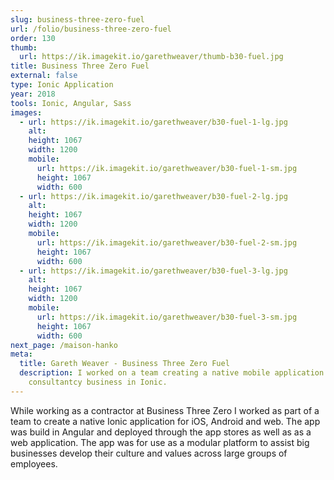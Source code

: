 ```yaml
---
slug: business-three-zero-fuel
url: /folio/business-three-zero-fuel
order: 130
thumb:
  url: https://ik.imagekit.io/garethweaver/thumb-b30-fuel.jpg
title: Business Three Zero Fuel
external: false
type: Ionic Application
year: 2018
tools: Ionic, Angular, Sass
images:
  - url: https://ik.imagekit.io/garethweaver/b30-fuel-1-lg.jpg
    alt:
    height: 1067
    width: 1200
    mobile:
      url: https://ik.imagekit.io/garethweaver/b30-fuel-1-sm.jpg
      height: 1067
      width: 600
  - url: https://ik.imagekit.io/garethweaver/b30-fuel-2-lg.jpg
    alt:
    height: 1067
    width: 1200
    mobile:
      url: https://ik.imagekit.io/garethweaver/b30-fuel-2-sm.jpg
      height: 1067
      width: 600
  - url: https://ik.imagekit.io/garethweaver/b30-fuel-3-lg.jpg
    alt:
    height: 1067
    width: 1200
    mobile:
      url: https://ik.imagekit.io/garethweaver/b30-fuel-3-sm.jpg
      height: 1067
      width: 600
next_page: /maison-hanko
meta:
  title: Gareth Weaver - Business Three Zero Fuel
  description: I worked on a team creating a native mobile application for a
    consultantcy business in Ionic.
---
```

While working as a contractor at Business Three Zero I worked as part of a team
to create a native Ionic application for iOS, Android and web. The app was build
in Angular and deployed through the app stores as well as as a web application.
The app was for use as a modular platform to assist big businesses develop
their culture and values across large groups of employees.
